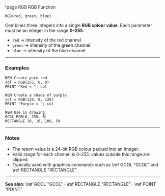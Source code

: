 \page RGB RGB Function

```basic
RGB(red, green, blue)
```

Combines three integers into a single **RGB colour value**.
Each parameter must be an integer in the range **0–255**:

* `red` → intensity of the red channel
* `green` → intensity of the green channel
* `blue` → intensity of the blue channel

---

### Examples

```basic
REM Create pure red
col = RGB(255, 0, 0)
PRINT "Red = "; col
```

```basic
REM Create a shade of purple
col = RGB(128, 0, 128)
PRINT "Purple = "; col
```

```basic
REM Use in drawing
GCOL RGB(0, 255, 0)
RECTANGLE 10, 10, 100, 50
```

---

### Notes

* The return value is a 24-bit RGB colour packed into an integer.
* Valid range for each channel is 0–255; values outside this range are clipped.
* Typically used with graphics commands such as \ref GCOL "GCOL" and \ref RECTANGLE "RECTANGLE".

---

**See also:**
\ref GCOL "GCOL" · \ref RECTANGLE "RECTANGLE" · \ref POINT "POINT"
